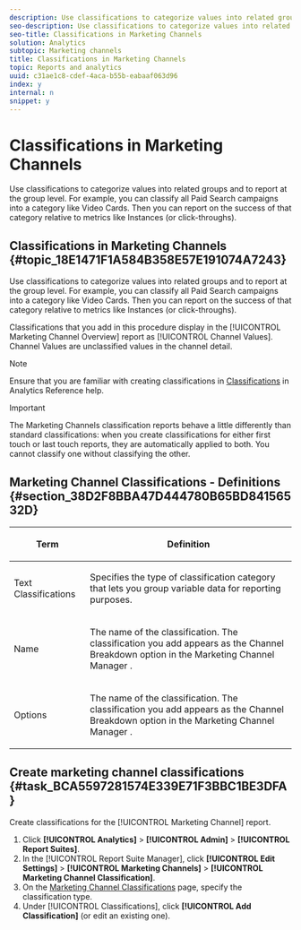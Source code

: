 ```yaml
---
description: Use classifications to categorize values into related groups and to report at the group level. For example, you can classify all Paid Search campaigns into a category like Video Cards. Then you can report on the success of that category relative to metrics like Instances (or click-throughs).
seo-description: Use classifications to categorize values into related groups and to report at the group level. For example, you can classify all Paid Search campaigns into a category like Video Cards. Then you can report on the success of that category relative to metrics like Instances (or click-throughs).
seo-title: Classifications in Marketing Channels
solution: Analytics
subtopic: Marketing channels
title: Classifications in Marketing Channels
topic: Reports and analytics
uuid: c31ae1c8-cdef-4aca-b55b-eabaaf063d96
index: y
internal: n
snippet: y
---
```


# Classifications in Marketing Channels

Use classifications to categorize values into related groups and to report at the group level. For example, you can classify all Paid Search campaigns into a category like Video Cards. Then you can report on the success of that category relative to metrics like Instances (or click-throughs).

## Classifications in Marketing Channels {#topic_18E1471F1A584B358E57E191074A7243}

Use classifications to categorize values into related groups and to report at the group level. For example, you can classify all Paid Search campaigns into a category like Video Cards. Then you can report on the success of that category relative to metrics like Instances (or click-throughs). 

Classifications that you add in this procedure display in the [!UICONTROL Marketing Channel Overview] report as [!UICONTROL Channel Values]. Channel Values are unclassified values in the channel detail.

>[!NOTE]
>
>Ensure that you are familiar with creating classifications in [Classifications](https://marketing.adobe.com/resources/help/en_US/reference/index.html?f=classifications) in Analytics Reference help.

>[!IMPORTANT]
>
>The Marketing Channels classification reports behave a little differently than standard classifications: when you create classifications for either first touch or last touch reports, they are automatically applied to both. You cannot classify one without classifying the other.

## Marketing Channel Classifications - Definitions {#section_38D2F8BBA47D444780B65BD84156532D}

<table id="table_C18A0F1C9E214EB585A29801BA2400F8"> 
 <thead> 
  <tr> 
   <th colname="col1" class="entry"> <p>Term </p> </th> 
   <th colname="col2" class="entry"> <p>Definition </p> </th> 
  </tr> 
 </thead>
 <tbody> 
  <tr> 
   <td colname="col1"> <p>Text Classifications </p> </td> 
   <td colname="col2"> <p>Specifies the type of classification category that lets you group variable data for reporting purposes. </p> </td> 
  </tr> 
  <tr> 
   <td colname="col1"> <p>Name </p> </td> 
   <td colname="col2"> <p>The name of the classification. The classification you add appears as the <span class="wintitle"> Channel Breakdown </span> option in the <span class="wintitle"> Marketing Channel Manager </span>. </p> </td> 
  </tr> 
  <tr> 
   <td colname="col1"> <p>Options </p> </td> 
   <td colname="col2"> <p>The name of the classification. The classification you add appears as the <span class="wintitle"> Channel Breakdown </span> option in the <span class="wintitle"> Marketing Channel Manager </span>. </p> </td> 
  </tr> 
 </tbody> 
</table>

## Create marketing channel classifications {#task_BCA5597281574E339E71F3BBC1BE3DFA}

Create classifications for the [!UICONTROL Marketing Channel] report.

1. Click **[!UICONTROL Analytics]** > **[!UICONTROL Admin]** > **[!UICONTROL Report Suites]**.
1. In the [!UICONTROL Report Suite Manager], click **[!UICONTROL Edit Settings]** > **[!UICONTROL Marketing Channels]** > **[!UICONTROL Marketing Channel Classification]**.
1. On the [Marketing Channel Classifications](../c_marketing_channels/classifictions_mchannel.md#section_38D2F8BBA47D444780B65BD84156532D) page, specify the classification type.
1. Under [!UICONTROL Classifications], click **[!UICONTROL Add Classification]** (or edit an existing one).
